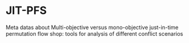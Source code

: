 # JIT-PFS
Meta datas about Multi-objective versus mono-objective just-in-time permutation flow shop: tools for analysis of different conflict scenarios
